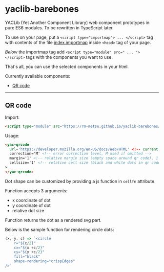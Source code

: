 # yaclib-barebones
YACLib (Yet Another Component Library) web component prototypes in pure ES6 modules.
To be rewritten in TypeScript later.

To use on your page, put a `<script type="importmap"> ... </script>` tag with contents of the file [index.importmap](https://raw.githubusercontent.com/rm-netsu/yaclib-barebones/refs/heads/main/index.importmap) inside `<head>` tag of your page.

_Below_ the importmap tag add `<script type="module" src=" ... "></script>` tags with the components you want to use.

That's all, you can use the selected components in your html.

Currently available components:
- [QR code](#qr-code)

---
## QR code
Import:
```html
<script type="module" src="https://rm-netsu.github.io/yaclib-barebones/qrcode.js"></script>
```

Usage:
```html
<yac-qrcode
  url='https://developer.mozilla.org/en-US/docs/Web/HTML' <!-- current page url used if omitted -->
  correction='M' <!-- error correction level, M used if omitted -->
  margin='1' <!-- relative margin size (empty space around qr code), 1 used if omitted -->
  cellsize='1' <!-- relative cell size (black and white dots in qr code), 1 used if omitted -->
>
</yac-qrcode>
```

Dot shape can be customized by providing a js function in `cellfn` attribute.

Function accepts 3 arguments:
- x coordinate of dot
- y coordinate of dot
- relative dot size

Function returns the dot as a rendered svg part.

Below is the sample function for rendering circle dots:
```js
(x, y, c) => `<circle
	r="${c/2}"
	cx="${x +c/2}"
	cy="${y +c/2}"
	fill="black"
	shape-rendering="crispEdges"
/>`
```
